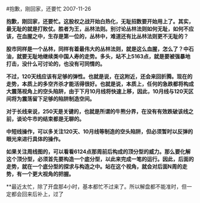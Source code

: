 #抱歉，刚回家，还要忙
2007-11-26

**抱歉，刚回家，还要忙。这股权之战开始白热化，无耻招数要开始用上了。其实，最无耻的就是打败仗。胜者为王，丛林法则。别讨论丛林法则如何无耻，如何不应该，在血腥之中，生存是第一位的，丛林中，难道还有比丛林法则更不无耻的？**
 
**股市同样是一个丛林，同样有着最伟大的丛林法则，就是这么血腥，怎么了？中石油，就要无耻地继续类中国人寿的走势。多头，站不上5163点，就是要被强暴地打击，没什么可讨论的，也没有可同情的。**
 
**不过，120天线应该有足够的弹性。也就是说，在这附近，还会来回折腾。现在的走势，本质上的多空齐杀才能活得很好。也就是说，本质上，任何的急跌都将构成大震荡视角上的空头陷阱，由于下月10月线将快速上移，因此，10月线与120天区间将为震荡留下足够的陷阱制造空间。**
 
**对于长线来说，250天是关键的，也就是所谓的牛熊分界，在没有有效跌破该线之前，谈论牛市的结束都是无聊的。**
 
**中短线操作，可以多关注120天、10月线等制造的空头陷阱，但必须暂时以反弹的眼光来进行具体的操作。**
 
**如果关注周线图的，可以看看6124点那周前后构成的顶分型的威力。那么要化解这个顶分型，必须首先要构造一个底分型，以此来完成一笔的运行。因此，后面的走势，就在一个底分型的探求与构造之中。站在这个视角，就会对后面N周的走势，有一个更大视角的把握。**
 
**最近太忙，除了开盘那4小时，基本都忙不过来了。所以解盘都不能准时，但一定都会回来后补上，过了